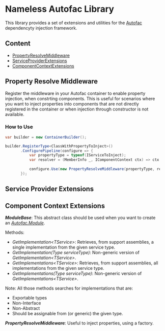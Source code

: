 ﻿# Nameless Autofac Library

This library provides a set of extensions and utilities for the
[Autofac](https://autofac.readthedocs.io/en/latest/index.html) dependencyty
injection framework.

## Content

- [PropertyResolveMiddleware](#property-resolve-middleware)
- [ServiceProviderExtensions](#service-provider-extensions)
- [ComponentContextExtensions](#component-context-extensions)

<a name="property-resolve-middleware"></a>
## Property Resolve Middleware

Register the middleware in your Autofac container to enable property injection,
when constrting components. This is useful for scenarios where you want to
inject properties into components that are not directly registered in the
container or when injection through constructor is not available.

### How to Use

```csharp
var builder = new ContainerBuilder();

builder.RegisterType<ClassWithPropertyToInject>()
       .ConfigurePipeline(configure => {
           var propertyType = typeof(IServiceToInject);
           var resolver = (MemberInfo _, IComponentContext ctx) => ctx.Resolve<IServiceToInject>();
           
           configure.Use(new PropertyResolveMiddleware(propertyType, resolver));
       });
```

<a name="service-provider-extensions"></a>
## Service Provider Extensions

<a name="component-context-extensions"></a>
## Component Context Extensions

**_ModuleBase_**: This abstract class should be used when you want to create
an [_Autofac.Module_](https://autofac.readthedocs.io/en/latest/configuration/modules.html).

Methods:

- _GetImplementation\<TService\>_: Retrieves, from support assemblies, a single
implementation from the given service type.
- _GetImplementation(Type serviceType)_: Non-generic version of _GetImplementation\<TService\>_.
- _GetImplementations\<TService\>_: Retrieves, from support assemblies, all
implementations from the given service type.
- _GetImplementations(Type serviceType)_: Non-generic version of _GetImplementations\<TService\>_.

Note: All those methods searches for implementations that are:
- Exportable types
- Non-Interface
- Non-Abstract
- Should be assignable from (or generic) the given type.

**_PropertyResolveMiddleware_**: Useful to inject properties, using a factory.